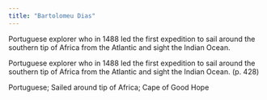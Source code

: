 ```yaml
---
title: "Bartolomeu Dias"
---
```

Portuguese explorer who in 1488 led the first expedition to sail around the southern tip of Africa from the Atlantic and sight the Indian Ocean.

Portuguese explorer who in 1488 led the first expedition to sail around the southern tip of Africa from the Atlantic and sight the Indian Ocean. (p. 428)

Portuguese; Sailed around tip of Africa; Cape of Good Hope


